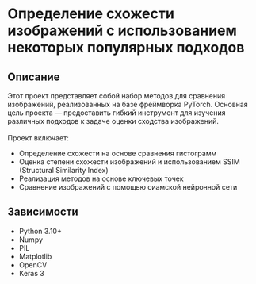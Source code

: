 # Определение схожести изображений с использованием некоторых популярных подходов
## Описание
Этот проект представляет собой набор методов для сравнения изображений, реализованных на базе фреймворка PyTorch. Основная цель проекта — предоставить гибкий инструмент для изучения различных подходов к задаче оценки сходства изображений.\
\
Проект включает:
* Определение схожести на основе сравнения гистограмм
* Оценка степени схожести изображений и использованием SSIM (Structural Similarity Index)
* Реализация методов на основе ключевых точек
* Сравнение изображений с помощью сиамской нейронной сети
## Зависимости
- Python 3.10+
- Numpy 
- PIL
- Matplotlib
- OpenCV
- Keras 3
